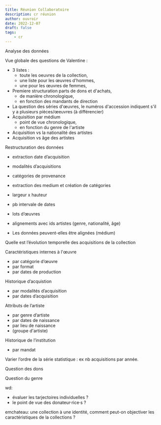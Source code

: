 ```yaml
---
title: Réunion Collaboratoire
description: cr réunion 
author: ouvroir
date: 2022-12-07
draft: false
tags:
    - cr
---
```


Analyse des données


Vue globale des questions de Valentine :
- 3 listes : 
    - toute les oeuvres de la collection, 
    - une liste pour les œuvres d'hommes, 
    - une pour les œuvres de femmes,
- Premiere structuration parts de dons et d'achats, 
    - de manière chronologique,
    - en fonction des mandants de direction
- La question des séries d'œuvres, le numéros d'accession indiquent s'il y a plusieurs pièces/œeuvres (à différencier)
- Acquisition par médium
    - point de vue chronologique,
    - en fonction du genre de l'artiste
- Acquisition vs la nationalité des artistes
- Acquisition vs âge des artistes

Restructuration des données
- extraction date d’acquisition
- modalités d’acquisitions
- catégories de provenance
- extraction des medium et création de catégories 
- largeur x hauteur
- pb intervale de dates
- lots d’œuvres
- alignements avec ids artistes (genre, nationalité, âge)

- Les données peuvent-elles être alignées (médium)

Quelle est l’évolution temporelle des acquisitions de la collection

Caractéristiques internes à l'œuvre
- par catégorie d’œuvre
- par format
- par dates de production

Historique d’acquistion
- par modalités d’acquisition
- par dates d’acquisition

Attributs de l’artiste
- par genre d’artiste
- par dates de naissance
- par lieu de naissance
- (groupe d'artiste)

Historique de l’institution
- par mandat


Varier l’ordre de la série statistique : ex nb acquisitions par année.

Question des dons

Question du genre

wd:
- évaluer les tarjectoires individuelles ?
- le point de vue des donateur·rice·s ?


emchateau: une collection à une identité, comment peut-on objectiver les caractéristiques de la collections ?